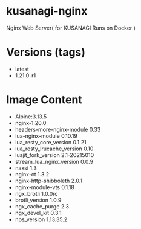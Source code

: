 # kusanagi-nginx

Nginx Web Server( for KUSANAGI Runs on Docker )

# Versions (tags)

- latest
- 1.21.0-r1

# Image Content

- Alpine:3.13.5
- nginx-1.20.0
- headers-more-nginx-module 0.33
- lua-nginx-module 0.10.19
- lua_resty_core_version 0.1.21
- lua_resty_lrucache_version 0.10
- luajit_fork_version 2.1-20215010
- stream_lua_nginx_version 0.0.9
- naxsi 1.3
- nginx-ct 1.3.2
- nginx-http-shibboleth 2.0.1
- nginx-module-vts 0.1.18
- ngx_brotli 1.0.0rc
- brotli_version 1.0.9
- ngx_cache_purge 2.3
- ngx_devel_kit 0.3.1
- nps_version 1.13.35.2


